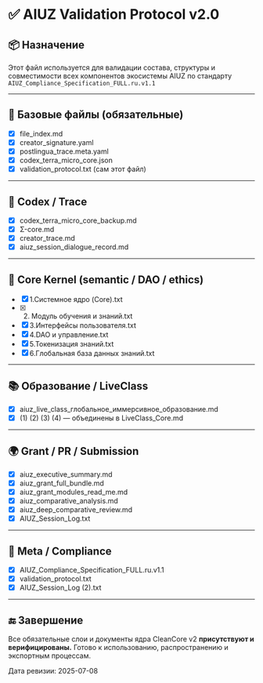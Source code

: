 # ✅ AIUZ Validation Protocol v2.0

## 📦 Назначение
Этот файл используется для валидации состава, структуры и совместимости всех компонентов экосистемы AIUZ по стандарту `AIUZ_Compliance_Specification_FULL.ru.v1.1`

---

## 📘 Базовые файлы (обязательные)
- [x] file_index.md
- [x] creator_signature.yaml
- [x] postlingua_trace.meta.yaml
- [x] codex_terra_micro_core.json
- [x] validation_protocol.txt (сам этот файл)

---

## 🧬 Codex / Trace
- [x] codex_terra_micro_core_backup.md
- [x] Σ-core.md
- [x] creator_trace.md
- [x] aiuz_session_dialogue_record.md

---

## 🧠 Core Kernel (semantic / DAO / ethics)
- [x] 1.Системное ядро (Core).txt
- [x] 2. Модуль обучения и знаний.txt
- [x] 3.Интерфейсы пользователя.txt
- [x] 4.DAO и управление.txt
- [x] 5.Токенизация знаний.txt
- [x] 6.Глобальная база данных знаний.txt

---

## 📚 Образование / LiveClass
- [x] aiuz_live_class_глобальное_иммерсивное_образование.md
- [x] (1) (2) (3) (4) — объединены в LiveClass_Core.md

---

## 🌍 Grant / PR / Submission
- [x] aiuz_executive_summary.md
- [x] aiuz_grant_full_bundle.md
- [x] aiuz_grant_modules_read_me.md
- [x] aiuz_comparative_analysis.md
- [x] aiuz_deep_comparative_review.md
- [x] AIUZ_Session_Log.txt

---

## 🧾 Meta / Compliance
- [x] AIUZ_Compliance_Specification_FULL.ru.v1.1
- [x] validation_protocol.txt
- [x] AIUZ_Session_Log (2).txt

---

## 🔚 Завершение
Все обязательные слои и документы ядра CleanCore v2 **присутствуют и верифицированы.**
Готово к использованию, распространению и экспортным процессам.

Дата ревизии: 2025-07-08

